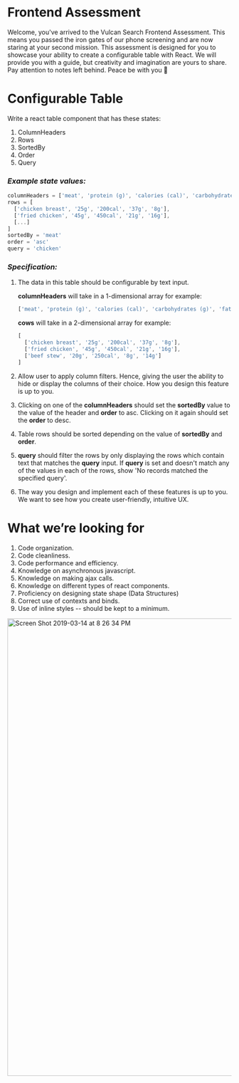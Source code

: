 # Frontend Assessment

Welcome, you've arrived to the Vulcan Search Frontend Assessment. 
This means you passed the iron gates of our phone screening and are now staring at your second mission.
This assessment is designed for you to showcase your ability to create a configurable table with React. 
We will provide you with a guide, but creativity and imagination are yours to share. 
Pay attention to notes left behind. 
Peace be with you 🖖 

# Configurable Table

Write a react table component that has these states:

1. ColumnHeaders
2. Rows
3. SortedBy
4. Order
5. Query 

### _Example state values:_
```javascript
columnHeaders = ['meat', 'protein (g)', 'calories (cal)', 'carbohydrates (g)', 'fat (g)']
rows = [
  ['chicken breast', '25g', '200cal', '37g', '8g'],
  ['fried chicken', '45g', '450cal', '21g', '16g'],
  [...]
]
sortedBy = 'meat'
order = 'asc'
query = 'chicken'
```
### _Specification:_

1. The data in this table should be configurable by text input.    

    **columnHeaders** will take in a 1-dimensional array for example: 
    ```javascript
    ['meat', 'protein (g)', 'calories (cal)', 'carbohydrates (g)', 'fat (g)']
    ```
    **cows** will take in a 2-dimensional array for example: 
    ```javascript
    [
      ['chicken breast', '25g', '200cal', '37g', '8g'],
      ['fried chicken', '45g', '450cal', '21g', '16g'],
      ['beef stew', '20g', '250cal', '8g', '14g']
    ]
    ```
2. Allow user to apply column filters.  Hence, giving the user the ability to hide or display the columns of their choice.  How you design this feature is up to you.
3. Clicking on one of the **columnHeaders** should set the **sortedBy** value to the value of the header and **order** to asc. Clicking on it again should set the **order** to desc.
4. Table rows should be sorted depending on the value of **sortedBy** and **order**.
5. **query** should filter the rows by only displaying the rows which contain text that matches the **query** input.  If **query** is set and doesn't match any of the values in each of the rows, show 'No records matched the specified query'.
6. The way you design and implement each of these features is up to you.  We want to see how you create user-friendly, intuitive UX. 

# What we’re looking for

1. Code organization.
2. Code cleanliness.
3. Code performance and efficiency.
4. Knowledge on asynchronous javascript.
5. Knowledge on making ajax calls.
6. Knowledge on different types of react components.
7. Proficiency on designing state shape (Data Structures)
8. Correct use of contexts and binds.
9. Use of inline styles -- should be kept to a minimum.



<img width="1028" alt="Screen Shot 2019-03-14 at 8 26 34 PM" src="https://user-images.githubusercontent.com/28902787/54406468-8365be80-4697-11e9-9efe-dd17e01a023e.png">

